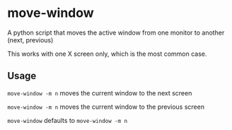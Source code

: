 # move-window
A python script that moves the active window from one monitor to another (next, previous)

This works with one X screen only, which is the most common case.

Usage
---

`move-window -m n` moves the current window to the next screen

`move-window -m n` moves the current window to the previous screen

`move-window` defaults to `move-window -m n`
